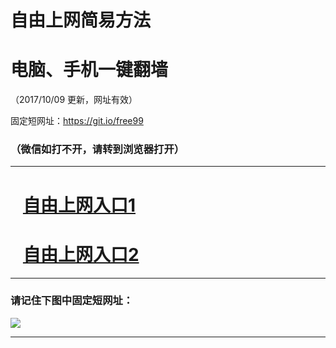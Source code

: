 ﻿# 自由上网简易方法

# 电脑、手机一键翻墙

（2017/10/09 更新，网址有效）

固定短网址：https://git.io/free99

### （微信如打不开，请转到浏览器打开）


***





# &nbsp;&nbsp; <a href="http://ft1206315061.fwq-tz-1001.info/fwqtz01.html?t=100900131214 " target="_blank">自由上网入口1</a>
# &nbsp;&nbsp; <a href="http://ft1114119381.fwq-tz-1002.info/fwqtz02.html?t=10090012514 " target="_blank">自由上网入口2</a>
***

### 请记住下图中固定短网址：

<img src="https://s3-us-west-2.amazonaws.com/fwq-1001/yjfq-20170905okok.png" /> 


***

